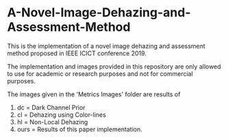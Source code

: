 # A-Novel-Image-Dehazing-and-Assessment-Method
This is the implementation of a novel image dehazing and assessment method proposed in IEEE ICICT conference 2019.

The  implementation and images provided in this repository are only allowed to use for academic or research purposes and not for commercial purposes.

The images given in the 'Metrics Images' folder are results of 
1. dc = Dark Channel Prior 
2. cl = Dehazing using Color-lines
3. hl = Non-Local Dehazing
4. ours = Results of this paper implementation.


